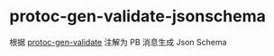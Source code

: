 protoc-gen-validate-jsonschema
===
根据 [protoc-gen-validate](https://github.com/bufbuild/protoc-gen-validate)
注解为 PB 消息生成 Json Schema